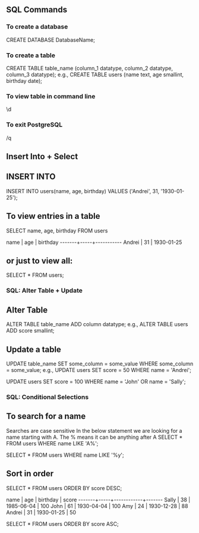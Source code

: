 ## SQL Commands


### To create a database
CREATE DATABASE DatabaseName;

### To create a table
CREATE TABLE table_name (column_1 datatype, column_2 datatype, column_3 datatype);
e.g.,
CREATE TABLE users (name text, age smallint, birthday date);

### To view table in command line
\d

### To exit PostgreSQL
/q


## Insert Into + Select

## INSERT INTO
INSERT INTO users(name, age, birthday) VALUES ('Andrei', 31, '1930-01-25');

## To view entries in a table
SELECT name, age, birthday FROM users

 name  | age |  birthday
-------+-----+-----------
Andrei |  31 | 1930-01-25

## or just to view all:
SELECT * FROM users;


### SQL: Alter Table + Update

## Alter Table
ALTER TABLE table_name ADD column datatype;
e.g.,
ALTER TABLE users ADD score smallint;

## Update a table
UPDATE table_name
SET some_column = some_value
WHERE some_column = some_value;
e.g.,
UPDATE users SET score = 50 WHERE name = 'Andrei';

UPDATE users SET score = 100 WHERE name = 'John' OR name = 'Sally';

### SQL: Conditional Selections

## To search for a name
Searches are case sensitive 
In the below statement we are looking for a name starting with A. 
The % means it can be anything after A
SELECT * FROM users WHERE name LIKE 'A%';

SELECT * FROM users WHERE name LIKE '%y';

## Sort in order
SELECT * FROM users ORDER BY score DESC;

 name  | age |  birthday  | score
-------+-----+------------+-------
Sally  |  38 | 1985-06-04 |   100
John   |  61 | 1930-04-04 |   100
Amy    |  24 | 1930-12-28 |    88
Andrei |  31 | 1930-01-25 |    50

SELECT * FROM users ORDER BY score ASC;
